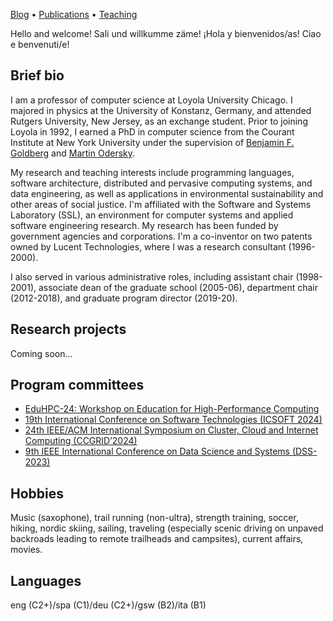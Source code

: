 [Blog](https://dev.to/klaeufer) &bull; [Publications](https://ecommons.luc.edu/do/search/?q=author%3A%22Konstantin%20L%C3%A4ufer%22&start=0&context=2240135&sort=date_desc&facet=) &bull; [Teaching](./teaching.html)


Hello and welcome! 
Sali und willkumme zäme!
¡Hola y bienvenidos/as!
Ciao e benvenuti/e!


## Brief bio

I am a professor of computer science at Loyola University Chicago. I majored in physics at the University of Konstanz, Germany, and attended Rutgers University, New Jersey, as an exchange student. Prior to joining Loyola in 1992, I earned a PhD in computer science from the Courant Institute at New York University under the supervision of [Benjamin F. Goldberg](https://cs.nyu.edu/~goldberg) and [Martin Odersky](https://lampwww.epfl.ch/~odersky). 

My research and teaching interests include programming languages, software architecture, distributed and pervasive computing systems, and data engineering, as well as applications in environmental sustainability and other areas of social justice. I'm affiliated with the Software and Systems Laboratory (SSL), an environment for computer systems and applied software engineering research. My research has been funded by government agencies and corporations. I'm a co-inventor on two patents owned by Lucent Technologies, where I was a research consultant (1996-2000). 

I also served in various administrative roles, including assistant chair (1998-2001), associate dean of the graduate school (2005-06), department chair (2012-2018), and graduate program director (2019-20).


## Research projects

Coming soon...


## Program committees

- [EduHPC-24: Workshop on Education for High-Performance Computing](https://tcpp.cs.gsu.edu/curriculum/?q=eduhpc24)
- [19th International Conference on Software Technologies (ICSOFT 2024)](https://icsoft.scitevents.org) 
- [24th IEEE/ACM International Symposium on Cluster, Cloud and Internet Computing (CCGRID’2024)](https://2024.ccgrid-conference.org)
- [9th IEEE International Conference on Data Science and Systems (DSS-2023)](http://www.swinflow.org/confs/2023/dss)


## Hobbies

Music (saxophone), trail running (non-ultra), strength training, soccer, hiking, nordic skiing, sailing, traveling (especially scenic driving on unpaved backroads leading to remote trailheads and campsites), current affairs, movies.

## Languages

eng (C2+)/spa (C1)/deu (C2+)/gsw (B2)/ita (B1)
